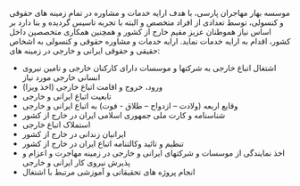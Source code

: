 موسسه بهار مهاجران پارسی، با هدف ارایه خدمات و مشاوره در تمام زمینه های حقوقی و کنسولی، توسط تعدادی از افراد  متخصص و البته با تجربه تاسیس گردیده و بنا دارد بر اساس نیاز هموطنان عزیز مقیم خارج از کشور و همچنین همکاری متخصصین داخل کشور، اقدام به ارایه خدمات نماید.
ارایه خدمات و مشاوره حقوقی و کنسولی به اشخاص حقيقی و حقوقی ایرانی و خارجی در زمینه های:
- اشتغال اتباع خارجی به شرکتها و موسسات دارای کارکنان خارجی و تامين نیروی انسانی خارجی مورد نیاز
- ورود، خروج و اقامت اتباع خارجی (اخذ ویزا)
- تابعیت اتباع ایرانی و خارجی
- وقایع اربعه (ولادت – ازدواج – طلاق - فوت) به اتباع ایرانی و خارجی
- شناسنامه و کارت ملی جمهوری اسلامی ایران در خارج از کشور
- استملاک اتباع خارجی
- ایرانيان زندانی در خارج از کشور
- تنظیم و تائيد وکالتنامه اتباع ایران در خارج از کشور
- اخذ نمایندگی از موسسات و شرکتهای ایرانی و خارجی در زمينه مهاجرت و اعزام و پذیرش نيروی کار ایرانی و خارجی
- انجام پروژه های تحقيقاتی و آموزشی مرتبط با اشتغال
